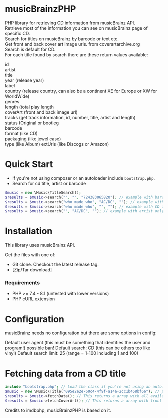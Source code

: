 musicBrainzPHP
=======

PHP library for retrieving CD information from musicBrainz API.<br>
Retrieve most of the information you can see on musicBrainz page of specific CD.<br>
Search for titles on musicBrainz by barcode or text etc.<br>
Get front and back cover art image urls. from coverartarchive.org<br>
Search is default for CD.<br>
For each title found by search there are these return values available:<br>

id<br>
artist<br>
title<br>
year (release year)<br>
label<br>
country (release country, can also be a continent XE for Europe or XW for WorldWide)<br>
genres<br>
length (total play length<br>
coverArt (front and back image url)<br>
tracks (get track information, id, number, title, artist and length)<br>
status (Original or bootleg<br>
barcode<br>
format (like CD)<br>
packaging (like jewel case)<br>
type (like Album)
extUrls (like Discogs or Amazon)<br>


Quick Start
===========

* If you're not using composer or an autoloader include `bootstrap.php`.
* Search for cd title, artist or barcode
```php
$music = new \Music\TitleSearch();
$results = $music->search("", "", "724383065820"); // example with barcode (title and artist are ignored)
$results = $music->search("who made who", "AC/DC", ""); // example with CD title and artist
$results = $music->search("who made who", "", ""); // example with CD title only
$results = $music->search("", "AC/DC", ""); // example with artist only
```


Installation
============

This library uses musicBrainz API.

Get the files with one of:
* Git clone. Checkout the latest release tag.
* [Zip/Tar download]

### Requirements
* PHP >= 7.4 - 8.1 (untested with lower versions)
* PHP cURL extension


Configuration
=============

musicBrainz needs no configuration but there are some options in config:

Default user agent (this must be something that identifies the user and program!) possible ban!
Default search: CD (this can be others too like vinyl)
Default search limit: 25 (range = 1-100 including 1 and 100)


Fetching data from a CD title
====================

```php
include "bootstrap.php"; // Load the class if you're not using an autoloader
$music = new \Music\Title("095e2e2e-60c4-4f9f-a14a-2cc1b468bf66"); // parameter is the found musicBrainz id from search)
$results = $music->fetchData(); // This returns a array with all available info of this title
$results = $music->fetchCoverArt(); // This returns a array with front and back image urls

```
Credits to imdbphp, musicBrainzPHP is based on it.
